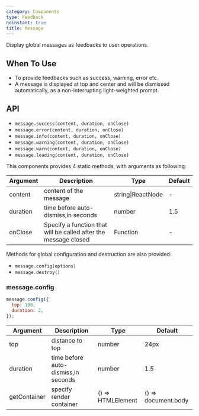 ```yaml
---
category: Components
type: Feedback
noinstant: true
title: Message
---
```


Display global messages as feedbacks to user operations.

## When To Use

- To provide feedbacks such as success, warning, error etc.
- A message is displayed at top and center and will be dismissed automatically, as a non-interrupting light-weighted prompt.

## API

- `message.success(content, duration, onClose)`
- `message.error(content, duration, onClose)`
- `message.info(content, duration, onClose)`
- `message.warning(content, duration, onClose)`
- `message.warn(content, duration, onClose)`
- `message.loading(content, duration, onClose)`

This components provides 4 static methods, with arguments as following:

| Argument   | Description                        | Type                     | Default      |
|------------|------------------------------------|--------------------------|--------------|
| content    | content of the message             | string\|ReactNode | -            |
| duration   | time before auto-dismiss,in seconds | number                   | 1.5          |
| onClose   | Specify a function that will be called after the message closed| Function                   | -          |

Methods for global configuration and destruction are also provided:

- `message.config(options)`
- `message.destroy()`

### message.config

```js
message.config({
  top: 100,
  duration: 2,
});
```

| Argument   | Description                        | Type                     | Default     |
|------------|------------------------------------|--------------------------|-------------|
| top        | distance to top                    | number                   | 24px        |
| duration   | time before auto-dismiss,in seconds | number                   | 1.5         |
| getContainer | specify render container | () => HTMLElement | () => document.body |
